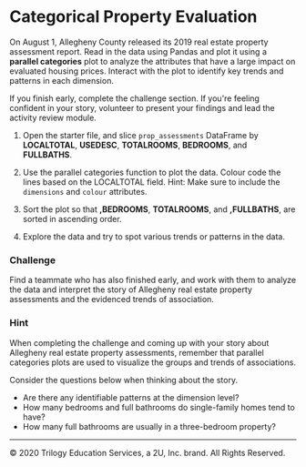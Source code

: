 # Categorical Property Evaluation

On August 1, Allegheny County released its 2019 real estate property assessment report. Read in the data using Pandas and plot it using a **parallel categories** plot to analyze the attributes that have a large impact on evaluated housing prices. Interact with the plot to identify key trends and patterns in each dimension.

If you finish early, complete the challenge section. If you're feeling confident in your story, volunteer to present your findings and lead the activity review module.

1. Open the starter file, and slice `prop_assessments` DataFrame by **LOCALTOTAL**, **USEDESC**, **TOTALROOMS**, **BEDROOMS**, and **FULLBATHS**.

2. Use the parallel categories function to plot the data. Colour code the lines based on the LOCALTOTAL field. Hint: Make sure to include the `dimensions` and `colour` attributes.

3. Sort the plot so that **,BEDROOMS**, **TOTALROOMS**, and **,FULLBATHS**, are sorted in ascending order.

4. Explore the data and try to spot various trends or patterns in the data.

### Challenge

Find a teammate who has also finished early, and work with them to analyze the data and interpret the story of Allegheny real estate property assessments and the evidenced trends of association.

### Hint

When completing the challenge and coming up with your story about Allegheny real estate property assessments, remember that parallel categories plots are used to visualize the groups and trends of associations.

Consider the questions below when thinking about the story.

* Are there any identifiable patterns at the dimension level?
* How many bedrooms and full bathrooms do single-family homes tend to have?
* How many full bathrooms are usually in a three-bedroom property?

---

© 2020 Trilogy Education Services, a 2U, Inc. brand. All Rights Reserved.
